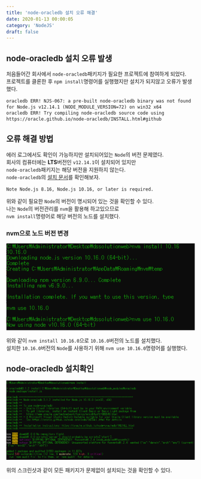 ```yaml
---
title: 'node-oracledb 설치 오류 해결'
date: 2020-01-13 00:00:05
category: 'NodeJS'
draft: false
---
```


## node-oracledb 설치 오류 발생

처음들어간 회사에서 `node-oracledb`패키지가 필요한 프로젝트에 참여하게 되었다.<br/>
프로젝트를 클론한 후 `npm install`명령어를 실행했지만 설치가 되지않고 오류가 발생했다.<br/>

```
oracledb ERR! NJS-067: a pre-built node-oracledb binary was not found for Node.js v12.14.1 (NODE_MODULE_VERSION=72) on win32 x64
oracledb ERR! Try compiling node-oracledb source code using https://oracle.github.io/node-oracledb/INSTALL.html#github
```

## 오류 해결 방법

에러 로그에서도 확인이 가능하지만 설치되어있는 `Node`의 버전 문제였다.<br/>
회사의 컴퓨터에는 **LTS**버전인 `v12.14.1`이 설치되어 있지만<br/>
`node-oracledb`패키지는 해당 버전을 지원하지 않는다.<br/>
`node-oracledb`의 [설치 문서](https://oracle.github.io/node-oracledb/INSTALL.html)를 확인해보자.

```
Note Node.js 8.16, Node.js 10.16, or later is required.
```

위와 같이 필요한 `Node`의 버전이 명시되어 있는 것을 확인할 수 있다.<br/>
나는 `Node`의 버전관리를 `nvm`을 활용해 하고있으므로<br/>
`nvm install`명령어로 해당 버전의 노드를 설치했다.<br/>

### nvm으로 노드 버전 변경

<img src="./images/2020-01-13/nvm-install-use.png" width="800" height="auto"><br>

위와 같이 `nvm install 10.16.0`으로 `10.16.0`버전의 노드를 설치했다.<br>
설치한 `10.16.0`버전의 `Node`를 사용하기 위해 `nvm use 10.16.0`명령어를 실행했다.

## node-oracledb 설치확인

<img src="./images/2020-01-13/install-success.png" width="800" height="auto"><br>

위의 스크린샷과 같이 모든 패키지가 문제없이 설치되는 것을 확인할 수 있다.
